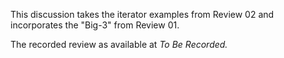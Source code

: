 This discussion takes the iterator examples from Review 02 and incorporates the
"Big-3" from Review 01.


The recorded review as available at *To Be Recorded.*

